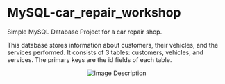 # MySQL-car_repair_workshop
Simple MySQL Database Project for a car repair shop.


This database stores information about customers, their vehicles, and the services performed. It consists of 3 tables: customers, vehicles, and services. The primary keys are the id fields of each table.

<p align="center"> <img src="[path/to/your/image.jpg](https://github.com/KrystianJamrogiewicz/MySQL-car_repair_workshop/assets/155767356/e859ccb1-9af0-408b-8e9e-a26a0d0b3cd6)" alt="Image Description"> </p>

